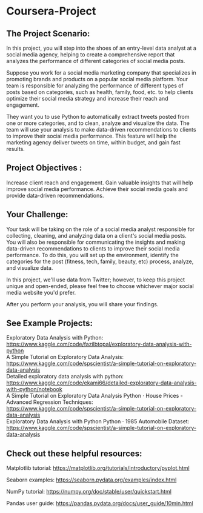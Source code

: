 # Coursera-Project

## The Project Scenario:

In this project, you will step into the shoes of an entry-level data analyst at a social media agency, helping to create a comprehensive report that analyzes the performance of different categories of social media posts.

Suppose you work for a social media marketing company that specializes in promoting brands and products on a popular social media platform. Your team is responsible for analyzing the performance of different types of posts based on categories, such as health, family, food, etc. to help clients optimize their social media strategy and increase their reach and engagement.

They want you to use Python to automatically extract tweets posted from one or more categories, and to clean, analyze and visualize the data. The team will use your analysis to make data-driven recommendations to clients to improve their social media performance. This feature will help the marketing agency deliver tweets on time, within budget, and gain fast results.

## Project Objectives :

Increase client reach and engagement.
Gain valuable insights that will help improve social media performance.
Achieve their social media goals and provide data-driven recommendations.

## Your Challenge:

Your task will be taking on the role of a social media analyst responsible for collecting, cleaning, and analyzing data on a client's social media posts. You will also be responsible for communicating the insights and making data-driven recommendations to clients to improve their social media performance. To do this, you will set up the environment, identify the categories for the post (fitness, tech, family, beauty, etc) process, analyze, and visualize data.

In this project, we'll use data from Twitter; however, to keep this project unique and open-ended, please feel free to choose whichever major social media website you'd prefer.

After you perform your analysis, you will share your findings.

## See Example Projects:

Exploratory Data Analysis with Python: https://www.kaggle.com/code/fazilbtopal/exploratory-data-analysis-with-python<br>
A Simple Tutorial on Exploratory Data Analysis: https://www.kaggle.com/code/spscientist/a-simple-tutorial-on-exploratory-data-analysis<br>
Detailed exploratory data analysis with python: https://www.kaggle.com/code/ekami66/detailed-exploratory-data-analysis-with-python/notebook<br>
A Simple Tutorial on Exploratory Data Analysis Python · House Prices - Advanced Regression Techniques: https://www.kaggle.com/code/spscientist/a-simple-tutorial-on-exploratory-data-analysis<br>
Exploratory Data Analysis with Python Python · 1985 Automobile Dataset: https://www.kaggle.com/code/spscientist/a-simple-tutorial-on-exploratory-data-analysis<br>

## Check out these helpful resources:

Matplotlib tutorial: https://matplotlib.org/tutorials/introductory/pyplot.html<br>

Seaborn examples: https://seaborn.pydata.org/examples/index.html<br>

NumPy tutorial: https://numpy.org/doc/stable/user/quickstart.html<br>

Pandas user guide: https://pandas.pydata.org/docs/user_guide/10min.html<br>
